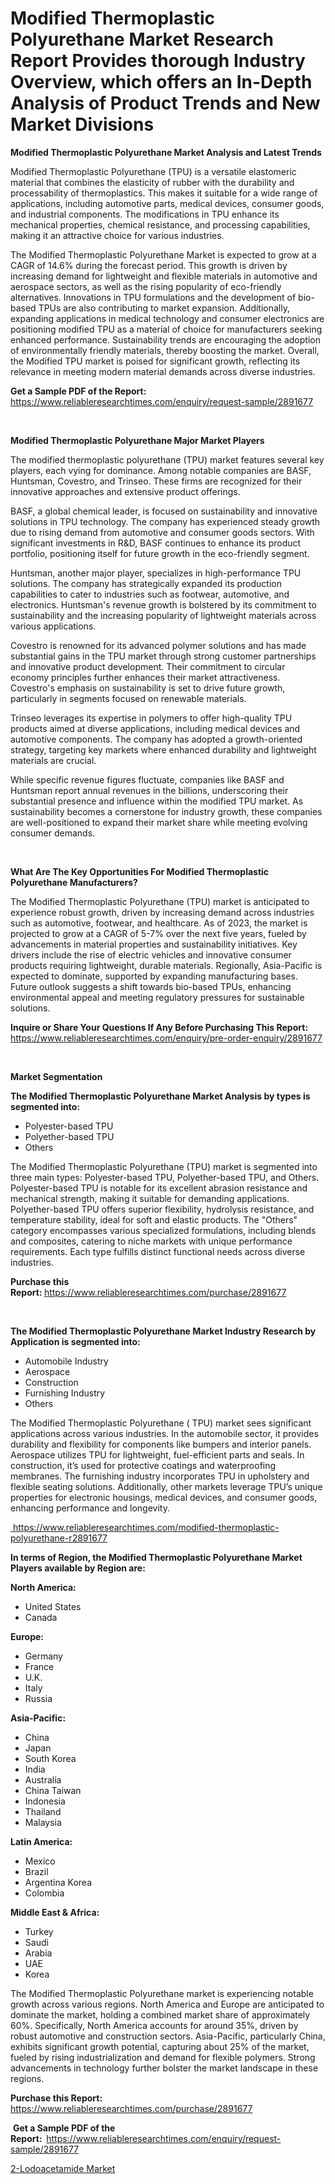 <p><h1>Modified Thermoplastic Polyurethane Market Research Report Provides thorough Industry Overview, which offers an In-Depth Analysis of Product Trends and New Market Divisions</h1></p><p><strong>Modified Thermoplastic Polyurethane Market Analysis and Latest Trends</strong></p>
<p><p>Modified Thermoplastic Polyurethane (TPU) is a versatile elastomeric material that combines the elasticity of rubber with the durability and processability of thermoplastics. This makes it suitable for a wide range of applications, including automotive parts, medical devices, consumer goods, and industrial components. The modifications in TPU enhance its mechanical properties, chemical resistance, and processing capabilities, making it an attractive choice for various industries.</p><p>The Modified Thermoplastic Polyurethane Market is expected to grow at a CAGR of 14.6% during the forecast period. This growth is driven by increasing demand for lightweight and flexible materials in automotive and aerospace sectors, as well as the rising popularity of eco-friendly alternatives. Innovations in TPU formulations and the development of bio-based TPUs are also contributing to market expansion. Additionally, expanding applications in medical technology and consumer electronics are positioning modified TPU as a material of choice for manufacturers seeking enhanced performance. Sustainability trends are encouraging the adoption of environmentally friendly materials, thereby boosting the market. Overall, the Modified TPU market is poised for significant growth, reflecting its relevance in meeting modern material demands across diverse industries.</p></p>
<p><strong>Get a Sample PDF of the Report:&nbsp;</strong> <a href="https://www.reliableresearchtimes.com/enquiry/request-sample/2891677?utm_campaign=3219&utm_medium=2&utm_source=Github&utm_content=ia&utm_term=14032025&utm_id=modified-thermoplastic-polyurethane">https://www.reliableresearchtimes.com/enquiry/request-sample/2891677</a></p>
<p>&nbsp;</p>
<p><strong>Modified Thermoplastic Polyurethane Major Market Players</strong></p>
<p><p>The modified thermoplastic polyurethane (TPU) market features several key players, each vying for dominance. Among notable companies are BASF, Huntsman, Covestro, and Trinseo. These firms are recognized for their innovative approaches and extensive product offerings.</p><p>BASF, a global chemical leader, is focused on sustainability and innovative solutions in TPU technology. The company has experienced steady growth due to rising demand from automotive and consumer goods sectors. With significant investments in R&D, BASF continues to enhance its product portfolio, positioning itself for future growth in the eco-friendly segment.</p><p>Huntsman, another major player, specializes in high-performance TPU solutions. The company has strategically expanded its production capabilities to cater to industries such as footwear, automotive, and electronics. Huntsman's revenue growth is bolstered by its commitment to sustainability and the increasing popularity of lightweight materials across various applications.</p><p>Covestro is renowned for its advanced polymer solutions and has made substantial gains in the TPU market through strong customer partnerships and innovative product development. Their commitment to circular economy principles further enhances their market attractiveness. Covestro's emphasis on sustainability is set to drive future growth, particularly in segments focused on renewable materials.</p><p>Trinseo leverages its expertise in polymers to offer high-quality TPU products aimed at diverse applications, including medical devices and automotive components. The company has adopted a growth-oriented strategy, targeting key markets where enhanced durability and lightweight materials are crucial.</p><p>While specific revenue figures fluctuate, companies like BASF and Huntsman report annual revenues in the billions, underscoring their substantial presence and influence within the modified TPU market. As sustainability becomes a cornerstone for industry growth, these companies are well-positioned to expand their market share while meeting evolving consumer demands.</p></p>
<p>&nbsp;</p>
<p><strong>What Are The Key Opportunities For Modified Thermoplastic Polyurethane Manufacturers?</strong></p>
<p><p>The Modified Thermoplastic Polyurethane (TPU) market is anticipated to experience robust growth, driven by increasing demand across industries such as automotive, footwear, and healthcare. As of 2023, the market is projected to grow at a CAGR of 5-7% over the next five years, fueled by advancements in material properties and sustainability initiatives. Key drivers include the rise of electric vehicles and innovative consumer products requiring lightweight, durable materials. Regionally, Asia-Pacific is expected to dominate, supported by expanding manufacturing bases. Future outlook suggests a shift towards bio-based TPUs, enhancing environmental appeal and meeting regulatory pressures for sustainable solutions.</p></p>
<p><strong>Inquire or Share Your Questions If Any Before Purchasing This Report:</strong> <a href="https://www.reliableresearchtimes.com/enquiry/pre-order-enquiry/2891677?utm_campaign=3219&utm_medium=2&utm_source=Github&utm_content=ia&utm_term=14032025&utm_id=modified-thermoplastic-polyurethane">https://www.reliableresearchtimes.com/enquiry/pre-order-enquiry/2891677</a></p>
<p>&nbsp;</p>
<p><strong>Market Segmentation</strong></p>
<p><strong>The Modified Thermoplastic Polyurethane Market Analysis by types is segmented into:</strong></p>
<p><ul><li>Polyester-based TPU</li><li>Polyether-based TPU</li><li>Others</li></ul></p>
<p><p>The Modified Thermoplastic Polyurethane (TPU) market is segmented into three main types: Polyester-based TPU, Polyether-based TPU, and Others. Polyester-based TPU is notable for its excellent abrasion resistance and mechanical strength, making it suitable for demanding applications. Polyether-based TPU offers superior flexibility, hydrolysis resistance, and temperature stability, ideal for soft and elastic products. The "Others" category encompasses various specialized formulations, including blends and composites, catering to niche markets with unique performance requirements. Each type fulfills distinct functional needs across diverse industries.</p></p>
<p><strong>Purchase this Report:&nbsp;</strong><a href="https://www.reliableresearchtimes.com/purchase/2891677?utm_campaign=3219&utm_medium=2&utm_source=Github&utm_content=ia&utm_term=14032025&utm_id=modified-thermoplastic-polyurethane">https://www.reliableresearchtimes.com/purchase/2891677</a></p>
<p>&nbsp;</p>
<p><strong>The Modified Thermoplastic Polyurethane Market Industry Research by Application is segmented into:</strong></p>
<p><ul><li>Automobile Industry</li><li>Aerospace</li><li>Construction</li><li>Furnishing Industry</li><li>Others</li></ul></p>
<p><p>The Modified Thermoplastic Polyurethane ( TPU) market sees significant applications across various industries. In the automobile sector, it provides durability and flexibility for components like bumpers and interior panels. Aerospace utilizes TPU for lightweight, fuel-efficient parts and seals. In construction, it’s used for protective coatings and waterproofing membranes. The furnishing industry incorporates TPU in upholstery and flexible seating solutions. Additionally, other markets leverage TPU’s unique properties for electronic housings, medical devices, and consumer goods, enhancing performance and longevity.</p></p>
<p><a href="https://www.reliableresearchtimes.com/modified-thermoplastic-polyurethane-r2891677?utm_campaign=3219&utm_medium=2&utm_source=Github&utm_content=ia&utm_term=14032025&utm_id=modified-thermoplastic-polyurethane">&nbsp;https://www.reliableresearchtimes.com/modified-thermoplastic-polyurethane-r2891677</a></p>
<p><strong>In terms of Region, the Modified Thermoplastic Polyurethane Market Players available by Region are:</strong></p>
<p>
    <p> <strong> North America: </strong>
        <ul>
            <li>United States</li>
            <li>Canada</li>
        </ul>
        </p> 
    <p> <strong> Europe: </strong>
        <ul>
            <li>Germany</li>
            <li>France</li>
            <li>U.K.</li>
            <li>Italy</li>
            <li>Russia</li>
        </ul>
        </p> 
    <p> <strong> Asia-Pacific: </strong>
        <ul>
            <li>China</li>
            <li>Japan</li>
            <li>South Korea</li>
            <li>India</li>
            <li>Australia</li>
            <li>China Taiwan</li>
            <li>Indonesia</li>
            <li>Thailand</li>
            <li>Malaysia</li>
        </ul>
        </p> 
    <p> <strong> Latin America: </strong>
        <ul>
            <li>Mexico</li>
            <li>Brazil</li>
            <li>Argentina Korea</li>
            <li>Colombia</li>
        </ul>
        </p> 
    <p> <strong> Middle East & Africa: </strong>
        <ul>
            <li>Turkey</li>
            <li>Saudi</li>
            <li>Arabia</li>
            <li>UAE</li>
            <li>Korea</li>
        </ul>
    </p>
    </p>
<p><p>The Modified Thermoplastic Polyurethane market is experiencing notable growth across various regions. North America and Europe are anticipated to dominate the market, holding a combined market share of approximately 60%. Specifically, North America accounts for around 35%, driven by robust automotive and construction sectors. Asia-Pacific, particularly China, exhibits significant growth potential, capturing about 25% of the market, fueled by rising industrialization and demand for flexible polymers. Strong advancements in technology further bolster the market landscape in these regions.</p></p>
<p><strong>Purchase this Report: </strong><a href="https://www.reliableresearchtimes.com/purchase/2891677?utm_campaign=3219&utm_medium=2&utm_source=Github&utm_content=ia&utm_term=14032025&utm_id=modified-thermoplastic-polyurethane">https://www.reliableresearchtimes.com/purchase/2891677</a></p>
<p>&nbsp;<strong>Get a Sample PDF of the Report:&nbsp;&nbsp;</strong><a href="https://www.reliableresearchtimes.com/enquiry/request-sample/2891677?utm_campaign=3219&utm_medium=2&utm_source=Github&utm_content=ia&utm_term=14032025&utm_id=modified-thermoplastic-polyurethane">https://www.reliableresearchtimes.com/enquiry/request-sample/2891677</a></p>
<p><strong></strong></p>
<p><p><a href="https://github.com/geyangvayora/Market-Research-Report-List-1/blob/main/2-lodoacetamide-market.md?utm_campaign=3219&utm_medium=2&utm_source=Github&utm_content=ia&utm_term=14032025&utm_id=modified-thermoplastic-polyurethane">2-Lodoacetamide Market</a></p></p>